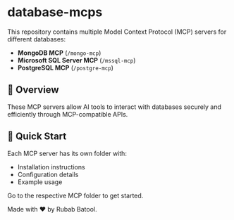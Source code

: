 # database-mcps
This repository contains multiple Model Context Protocol (MCP) servers for different databases:

- **MongoDB MCP** (`/mongo-mcp`)
- **Microsoft SQL Server MCP** (`/mssql-mcp`)
- **PostgreSQL MCP** (`/postgre-mcp`)

## 📌 Overview
These MCP servers allow AI tools to interact with databases securely and efficiently through MCP-compatible APIs.

## 🚀 Quick Start
Each MCP server has its own folder with:
- Installation instructions
- Configuration details
- Example usage

Go to the respective MCP folder to get started.

Made with ❤ by Rubab Batool.

